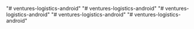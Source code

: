 "# ventures-logistics-android" 
"# ventures-logistics-android" 
"# ventures-logistics-android" 
"# ventures-logistics-android" 
"# ventures-logistics-android" 
